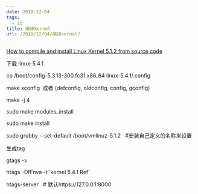 ```yaml
---
date: 2019-12-04
tags:
  - it
title: 编译kernel
url: /2019/12/04/编译kernel/
---
```




[How to compile and install Linux Kernel 5.1.2 from source
code](https://www.cnblogs.com/qccz123456/p/11009502.html)

下载 linux-5.4.1

cp /boot/config-5.3.13-300.fc31.x86_64 linux-5.4.1/.config

make xconfig  或者 (defconfig, oldconfig, config, gconfig)

make -j 4

sudo make modules_install

sudo make install



sudo grubby
\--set-default /boot/vmlinuz-5.1.2   #安装自己定义的名称来设置



生成tag

gtags -v

htags -DfFnva -t \'kernel 5.4.1 Ref\'

htags-server   # 默认https://127.0.0.1:8000


